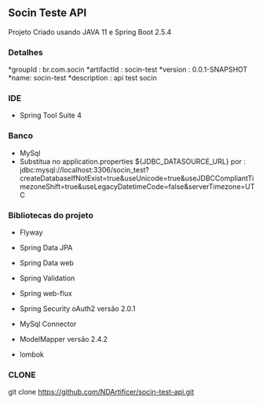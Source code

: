 ## Socin Teste API 
Projeto Criado usando JAVA 11 e Spring Boot 2.5.4


### Detalhes
*groupId : br.com.socin
*artifactId : socin-test
*version : 0.0.1-SNAPSHOT
*name: socin-test
*description : api test socin

### IDE
* Spring Tool Suite 4

### Banco 
* MySql
* Substitua no application.properties ${JDBC_DATASOURCE_URL} 
por : jdbc:mysql://localhost:3306/socin_test?createDatabaseIfNotExist=true&useUnicode=true&useJDBCCompliantTimezoneShift=true&useLegacyDatetimeCode=false&serverTimezone=UTC

### Bibliotecas do projeto
* Flyway  

* Spring Data JPA

* Spring Data web

* Spring Validation

* Spring web-flux

* Spring Security oAuth2 versão 2.0.1

* MySql Connector

* ModelMapper versão 2.4.2

* lombok

### CLONE

git clone https://github.com/NDArtificer/socin-test-api.git
